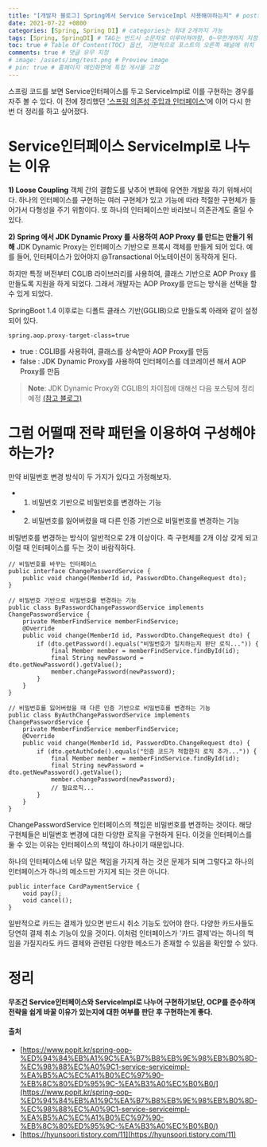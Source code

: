 ```yaml
---
title: "[개발자 블로그] Spring에서 Service ServiceImpl 사용해야하는지" # post의 layout이 기본적으로 post로 설정되어있어서 Front Matter에 따로 layout변수를 만들어 주지 않아도 됨
date: 2021-07-22 +0800
categories: [Spring, Spring DI] # categories는 최대 2개까지 가능
tags: [Spring, SpringDI] # TAG는 반드시 소문자로 이루어져야함, 0~무한개까지 지정 가능
toc: true # Table Of Content(TOC) 옵션, 기본적으로 포스트의 오른쪽 패널에 위치
comments: true # 댓글 유무 지정
# image: /assets/img/test.png # Preview image
# pin: true # 홈페이지 메인화면에 특정 게시물 고정
---
```


스프링 코드를 보면 Service인터페이스를 두고 ServiceImpl로 이를 구현하는 경우를 자주 볼 수 있다. 이 전에 정리했던 ['스프링 의존성 주입과 인터페이스'](https://jeonyoungho.github.io/posts/%EC%8A%A4%ED%94%84%EB%A7%81-%EC%9D%98%EC%A1%B4%EC%84%B1-%EC%A3%BC%EC%9E%85%EA%B3%BC-%EC%9D%B8%ED%84%B0%ED%8E%98%EC%9D%B4%EC%8A%A4/)에 이어 다시 한 번 더 정리를 하고 싶어졌다.

# Service인터페이스 ServiceImpl로 나누는 이유
<b>1) Loose Coupling</b>
객체 간의 결합도를 낮추어 변화에 유연한 개발을 하기 위해서이다. 하나의 인터페이스를 구현하는 여러 구현체가 있고 기능에 따라 적절한 구현체가 들어가서 다형성을 주기 위함이다. 또 하나의 인터페이스만 바라보니 의존관계도 줄일 수 있다.

<b>2) Spring 에서 JDK Dynamic Proxy 를 사용하여 AOP Proxy 를 만드는 만들기 위해</b>
JDK Dynamic Proxy는 인터페이스 기반으로 프록시 객체를 만들게 되어 있다. 예를 들어, 인터페이스가 있어야지 @Transactional 어노테이션이 동작하게 된다. 

하지만 특정 버전부터 CGLIB 라이브러리를 사용하여, 클래스 기반으로 AOP Proxy 를 만들도록 지원을 하게 되었다. 그래서 개발자는 AOP Proxy를 만드는 방식을 선택을 할 수 있게 되었다.

SpringBoot 1.4 이후로는 디폴트 클래스 기반(GGLIB)으로 만들도록 아래와 같이 설정되어 있다.

~~~
spring.aop.proxy-target-class=true
~~~

- true : CGLIB를 사용하여, 클래스를 상속받아 AOP Proxy를 만듬
- false : JDK Dynamic Proxy를 사용하여 인터페이스를 데코레이션 해서 AOP Proxy를 만듬

> **Note**: JDK Dynamic Proxy와 CGLIB의 차이점에 대해선 다음 포스팅에 정리 예정 [(참고 블로그)](https://gmoon92.github.io/spring/aop/2019/04/20/jdk-dynamic-proxy-and-cglib.html)

# 그럼 어떨때 전략 패턴을 이용하여 구성해야 하는가?
만약 비밀번호 변경 방식이 두 가지가 있다고 가정해보자.

- 1) 비밀번호 기반으로 비밀번호를 변경하는 기능
- 2) 비밀번호를 잃어버렸을 때 다른 인증 기반으로 비밀번호를 변경하는 기능

비밀번호를 변경하는 방식이 일반적으로 2개 이상이다. 즉 구현체를 2개 이상 갖게 되고 이럴 때 인터페이스를 두는 것이 바람직하다.

~~~
// 비밀번호를 바꾸는 인터페이스
public interface ChangePasswordService {
    public void change(MemberId id, PasswordDto.ChangeRequest dto);
}

// 비밀번호 기반으로 비밀번호를 변경하는 기능
public class ByPasswordChangePasswordService implements ChangePasswordService {
    private MemberFindService memberFindService;
    @Override
    public void change(MemberId id, PasswordDto.ChangeRequest dto) {
        if (dto.getPassword().equals("비밀번호가 일치하는지 판단 로직...")) {
            final Member member = memberFindService.findById(id);
            final String newPassword = dto.getNewPassword().getValue();
            member.changePassword(newPassword);
        }
    }
}

// 비밀번호를 잃어버렸을 때 다른 인증 기반으로 비밀번호를 변경하는 기능
public class ByAuthChangePasswordService implements ChangePasswordService {
    private MemberFindService memberFindService;
    @Override
    public void change(MemberId id, PasswordDto.ChangeRequest dto) {
        if (dto.getAuthCode().equals("인증 코드가 적합한지 로직 추가...")) {
            final Member member = memberFindService.findById(id);
            final String newPassword = dto.getNewPassword().getValue();
            member.changePassword(newPassword);
            // 필요로직...
        }
    }
}
~~~

ChangePasswordService 인터페이스의 책임은 비밀번호를 변경하는 것이다. 해당 구현체들은 비밀번호 변경에 대한 다양한 로직을 구현하게 된다. 이것을 인터페이스를 둘 수 있는 이유는 인터페이스의 책임이 하나이기 때문입니다.

하나의 인터페이스에 너무 많은 책임을 가지게 하는 것은 문제가 되며 그렇다고 하나의 인터페이스가 하나의 메소드만 가지게 되는 것은 아니다. 

~~~
public interface CardPaymentService {
    void pay();
    void cancel();
}
~~~

일반적으로 카드는 결제가 있으면 반드시 취소 기능도 있어야 한다. 다양한 카드사들도 당연히 결제 취소 기능이 있을 것이다. 이처럼 인터페이스가 '카드 결제'라는 하나의 책임을 가질지라도 카드 결제와 관련된 다양한 메소드가 존재할 수 있음을 확인할 수 있다.

# 정리
<b>무조건 Service인터페이스와 ServiceImpl로 나누어 구현하기보단, OCP를 준수하며 전략을 쉽게 바꿀 이유가 있는지에 대한 여부를 판단 후 구현하는게 좋다.</b>

#### 출처
- [https://www.popit.kr/spring-oop-%ED%94%84%EB%A1%9C%EA%B7%B8%EB%9E%98%EB%B0%8D-%EC%98%88%EC%A0%9C1-service-serviceimpl-%EA%B5%AC%EC%A1%B0%EC%97%90-%EB%8C%80%ED%95%9C-%EA%B3%A0%EC%B0%B0/](https://www.popit.kr/spring-oop-%ED%94%84%EB%A1%9C%EA%B7%B8%EB%9E%98%EB%B0%8D-%EC%98%88%EC%A0%9C1-service-serviceimpl-%EA%B5%AC%EC%A1%B0%EC%97%90-%EB%8C%80%ED%95%9C-%EA%B3%A0%EC%B0%B0/)
- [https://hyunsoori.tistory.com/11](https://hyunsoori.tistory.com/11)